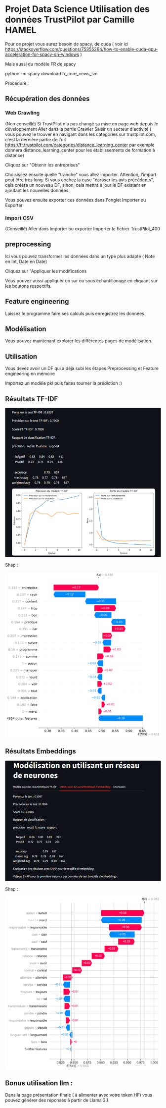 # Projet Data Science Utilisation des données TrustPilot par Camille HAMEL

Pour ce projet vous aurez besoin de spacy, de cuda ( voir ici https://stackoverflow.com/questions/75355264/how-to-enable-cuda-gpu-acceleration-for-spacy-on-windows )

Mais aussi du modèle FR de spacy

python -m spacy download fr_core_news_sm


Procédure :

## Récupération des données

### Web Crawling

(Non conseillé)
Si TrustPilot n'a pas changé sa mise en page web depuis le développement
Aller dans la partie Crawler
Saisir un secteur d'activité ( vous pouvez le trouver en navigant dans les catégories sur trustpilot.com, c'est la dernière partie de l'url https://fr.trustpilot.com/categories/distance_learning_center par exemple donnera distance_learning_center pour les établissements de formation à distance)

Cliquez sur "Obtenir les entreprises"

Choisissez ensuite quelle "tranche" vous allez importer. Attention, l'import peut être très long.
Si vous cochez la case "écraser les avis précédents", cela crééra un nouveau DF, sinon, cela mettra à jour le DF existant en ajoutant les nouvelles données.

Vous pouvez ensuite exporter ces données dans l'onglet Importer ou Exporter

### Import CSV
(Conseillé)
Aller dans Importer ou exporter
Importer le fichier TrustPilot_400

## preprocessing
Ici vous pouvez transformer les données dans un type plus adapté ( Note en Int, Date en Date)

Cliquez sur "Appliquer les modifications

Vous pouvez aussi appliquer un sur ou sous échantillonage en cliquant sur les boutons respectifs.

## Feature engineering
Laissez le programme faire ses calculs puis enregistrez les données.

## Modélisation

Vous pouvez maintenant explorer les différentes pages de modélisation.

## Utilisation

Vous devez avoir un DF qui a déjà subi les étapes Preprocessing et Feature engineering en mémoire

Importez un modèle pkl puis faites tourner la prédiction :)


## Résultats TF-IDF 

![Résultats TF-IDF](tf_idf.png)

Shap :

![Shap TF-IDF](shap_tf_idf.png)


## Résultats Embeddings

![Résultats Embeddings](embeddings.png)

Shap :

![Shap Embeddings](shap_embeddings.png)


## Bonus utilisation llm :

Dans la page présentation finale ( à alimenter avec votre token HF) vous pouvez générer des réponses à partir de Llama 3.1